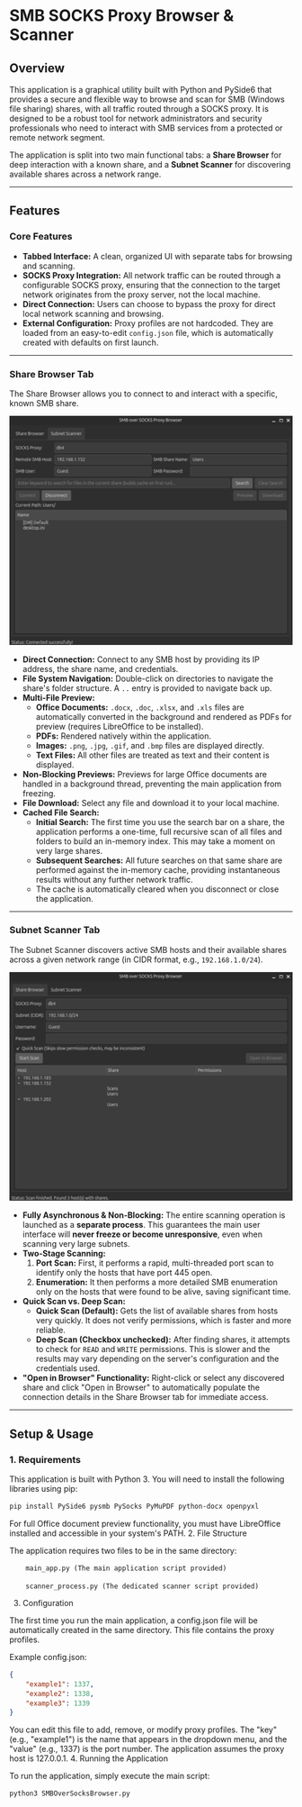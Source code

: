 # SMB SOCKS Proxy Browser & Scanner

## Overview

This application is a graphical utility built with Python and PySide6 that provides a secure and flexible way to browse and scan for SMB (Windows file sharing) shares, with all traffic routed through a SOCKS proxy. It is designed to be a robust tool for network administrators and security professionals who need to interact with SMB services from a protected or remote network segment.

The application is split into two main functional tabs: a **Share Browser** for deep interaction with a known share, and a **Subnet Scanner** for discovering available shares across a network range.

---

## Features

### Core Features
- **Tabbed Interface:** A clean, organized UI with separate tabs for browsing and scanning.
- **SOCKS Proxy Integration:** All network traffic can be routed through a configurable SOCKS proxy, ensuring that the connection to the target network originates from the proxy server, not the local machine.
- **Direct Connection:** Users can choose to bypass the proxy for direct local network scanning and browsing.
- **External Configuration:** Proxy profiles are not hardcoded. They are loaded from an easy-to-edit `config.json` file, which is automatically created with defaults on first launch.

---

### Share Browser Tab
The Share Browser allows you to connect to and interact with a specific, known SMB share.

![Browser tab with example data](https://github.com/LandanJH/SMBOverSocksBrowser/blob/main/Browser.png?raw=true)

- **Direct Connection:** Connect to any SMB host by providing its IP address, the share name, and credentials.
- **File System Navigation:** Double-click on directories to navigate the share's folder structure. A `..` entry is provided to navigate back up.
- **Multi-File Preview:**
  - **Office Documents:** `.docx`, `.doc`, `.xlsx`, and `.xls` files are automatically converted in the background and rendered as PDFs for preview (requires LibreOffice to be installed).
  - **PDFs:** Rendered natively within the application.
  - **Images:** `.png`, `.jpg`, `.gif`, and `.bmp` files are displayed directly.
  - **Text Files:** All other files are treated as text and their content is displayed.
- **Non-Blocking Previews:** Previews for large Office documents are handled in a background thread, preventing the main application from freezing.
- **File Download:** Select any file and download it to your local machine.
- **Cached File Search:**
  - **Initial Search:** The first time you use the search bar on a share, the application performs a one-time, full recursive scan of all files and folders to build an in-memory index. This may take a moment on very large shares.
  - **Subsequent Searches:** All future searches on that same share are performed against the in-memory cache, providing instantaneous results without any further network traffic.
  - The cache is automatically cleared when you disconnect or close the application.

---

### Subnet Scanner Tab
The Subnet Scanner discovers active SMB hosts and their available shares across a given network range (in CIDR format, e.g., `192.168.1.0/24`).

![Scanner tab with example data](https://github.com/LandanJH/SMBOverSocksBrowser/blob/main/Scanner.png?raw=true)

- **Fully Asynchronous & Non-Blocking:** The entire scanning operation is launched as a **separate process**. This guarantees the main user interface will **never freeze or become unresponsive**, even when scanning very large subnets.
- **Two-Stage Scanning:**
  1.  **Port Scan:** First, it performs a rapid, multi-threaded port scan to identify only the hosts that have port 445 open.
  2.  **Enumeration:** It then performs a more detailed SMB enumeration only on the hosts that were found to be alive, saving significant time.
- **Quick Scan vs. Deep Scan:**
  - **Quick Scan (Default):** Gets the list of available shares from hosts very quickly. It does not verify permissions, which is faster and more reliable.
  - **Deep Scan (Checkbox unchecked):** After finding shares, it attempts to check for `READ` and `WRITE` permissions. This is slower and the results may vary depending on the server's configuration and the credentials used.
- **"Open in Browser" Functionality:** Right-click or select any discovered share and click "Open in Browser" to automatically populate the connection details in the Share Browser tab for immediate access.

---

## Setup & Usage

### 1. Requirements
This application is built with Python 3. You will need to install the following libraries using pip:
```bash
pip install PySide6 pysmb PySocks PyMuPDF python-docx openpyxl
```
For full Office document preview functionality, you must have LibreOffice installed and accessible in your system's PATH.
2. File Structure

The application requires two files to be in the same directory:
```
    main_app.py (The main application script provided)

    scanner_process.py (The dedicated scanner script provided)
```
3. Configuration

The first time you run the main application, a config.json file will be automatically created in the same directory. This file contains the proxy profiles.

Example config.json:
```json
{
    "example1": 1337,
    "example2": 1338,
    "example3": 1339
}
```
You can edit this file to add, remove, or modify proxy profiles. The "key" (e.g., "example1") is the name that appears in the dropdown menu, and the "value" (e.g., 1337) is the port number. The application assumes the proxy host is 127.0.0.1.
4. Running the Application

To run the application, simply execute the main script:
```bash
python3 SMBOverSocksBrowser.py
```
